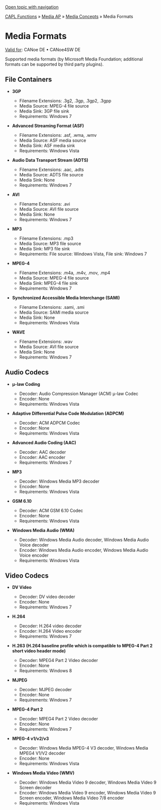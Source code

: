 [Open topic with navigation](../../../../CANoeDEFamily.htm#Topics/CAPLFunctions/Media/CAPLfunctionsMediaFormats.md)

[CAPL Functions](../CAPLfunctions.md) » [Media AP](CAPLfunctionsMediaOverview.md) » [Media Concepts](CAPLfunctionsMediaConcept.md) » Media Formats

# Media Formats

[Valid for](../../Shared/FeatureAvailability.md):  CANoe DE • CANoe4SW DE

Supported media formats (by Microsoft Media Foundation; additional formats can be supported by third party plugins).

## File Containers

- **3GP**
  - Filename Extensions: .3g2, .3gp, .3gp2, .3gpp
  - Media Source: MPEG-4 file source
  - Media Sink: 3GP file sink
  - Requirements: Windows 7

- **Advanced Streaming Format (ASF)**
  - Filename Extensions: .asf, .wma, .wmv
  - Media Source: ASF media source
  - Media Sink: ASF media sink
  - Requirements: Windows Vista

- **Audio Data Transport Stream (ADTS)**
  - Filename Extensions: .aac, .adts
  - Media Source: ADTS file source
  - Media Sink: None
  - Requirements: Windows 7

- **AVI**
  - Filename Extensions: .avi
  - Media Source: AVI file source
  - Media Sink: None
  - Requirements: Windows 7

- **MP3**
  - Filename Extensions: .mp3
  - Media Source: MP3 file source
  - Media Sink: MP3 file sink
  - Requirements: File source: Windows Vista, File sink: Windows 7

- **MPEG-4**
  - Filename Extensions: .m4a, .m4v, .mov, .mp4
  - Media Source: MPEG-4 file source
  - Media Sink: MPEG-4 file sink
  - Requirements: Windows 7

- **Synchronized Accessible Media Interchange (SAMI)**
  - Filename Extensions: .sami, .smi
  - Media Source: SAMI media source
  - Media Sink: None
  - Requirements: Windows Vista

- **WAVE**
  - Filename Extensions: .wav
  - Media Source: AVI file source
  - Media Sink: None
  - Requirements: Windows 7

## Audio Codecs

- **μ-law Coding**
  - Decoder: Audio Compression Manager (ACM) μ-law Codec
  - Encoder: None
  - Requirements: Windows Vista

- **Adaptive Differential Pulse Code Modulation (ADPCM)**
  - Decoder: ACM ADPCM Codec
  - Encoder: None
  - Requirements: Windows Vista

- **Advanced Audio Coding (AAC)**
  - Decoder: AAC decoder
  - Encoder: AAC encoder
  - Requirements: Windows 7

- **MP3**
  - Decoder: Windows Media MP3 decoder
  - Encoder: None
  - Requirements: Windows Vista

- **GSM 6.10**
  - Decoder: ACM GSM 6.10 Codec
  - Encoder: None
  - Requirements: Windows Vista

- **Windows Media Audio (WMA)**
  - Decoder: Windows Media Audio decoder, Windows Media Audio Voice decoder
  - Encoder: Windows Media Audio encoder, Windows Media Audio Voice encoder
  - Requirements: Windows Vista

## Video Codecs

- **DV Video**
  - Decoder: DV video decoder
  - Encoder: None
  - Requirements: Windows 7

- **H.264**
  - Decoder: H.264 video decoder
  - Encoder: H.264 Video encoder
  - Requirements: Windows 7

- **H.263 (H.264 baseline profile which is compatible to MPEG-4 Part 2 short video header mode)**
  - Decoder: MPEG4 Part 2 Video decoder
  - Encoder: None
  - Requirements: Windows 8

- **MJPEG**
  - Decoder: MJPEG decoder
  - Encoder: None
  - Requirements: Windows 7

- **MPEG-4 Part 2**
  - Decoder: MPEG4 Part 2 Video decoder
  - Encoder: None
  - Requirements: Windows 7

- **MPEG-4 v1/v2/v3**
  - Decoder: Windows Media MPEG-4 V3 decoder, Windows Media MPEG4 V1/V2 decoder
  - Encoder: None
  - Requirements: Windows Vista

- **Windows Media Video (WMV)**
  - Decoder: Windows Media Video 9 decoder, Windows Media Video 9 Screen decoder
  - Encoder: Windows Media Video 9 encoder, Windows Media Video 9 Screen encoder, Windows Media Video 7/8 encoder
  - Requirements: Windows Vista
